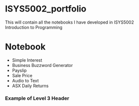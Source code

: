 # ISYS5002_portfolio
This will contain all the notebooks I have developed in ISYS5002 Introduction to Programming

# Notebook

* Simple Interest
* Business Buzzword Generator
* Payslip
* Sale Price
* Audio to Text
* ASX Daily Returns

### Example of Level 3 Header
